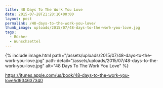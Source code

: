 ```yaml
---
title: 48 Days To The Work You Love
date: 2015-07-28T21:20:16+00:00
layout: post
permalink: /48-days-to-the-work-you-love/
thumb_image: uploads/2015/07/48-days-to-the-work-you-love.jpg
tags:
  - Bücher
  - Wunschzettel
---
```

{% include image.html path="/assets/uploads/2015/07/48-days-to-the-work-you-love.jpg" path-detail="/assets/uploads/2015/07/48-days-to-the-work-you-love.jpg" alt="48 Days To The Work You Love" %}

https://itunes.apple.com/us/book/48-days-to-the-work-you-love/id934637340
